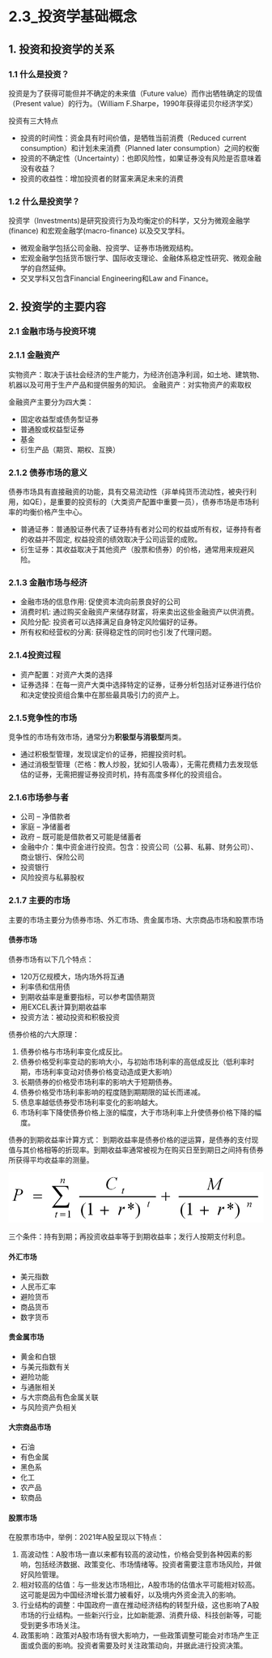 # 2.3_投资学基础概念

## 1. 投资和投资学的关系

###  1.1 什么是投资？

投资是为了获得可能但并不确定的未来值（Future value）而作出牺牲确定的现值（Present value）的行为。（William F.Sharpe，1990年获得诺贝尔经济学奖） 

投资有三大特点

- 投资的时间性：资金具有时间价值，是牺牲当前消费（Reduced current consumption）和计划未来消费（Planned later consumption）之间的权衡
- 投资的不确定性（Uncertainty）：也即风险性，如果证券没有风险是否意味着没有收益？ 
- 投资的收益性：增加投资者的财富来满足未来的消费

### 1.2 什么是投资学？

投资学（Investments)是研究投资行为及均衡定价的科学，又分为微观金融学(finance) 和宏观金融学(macro-finance) 以及交叉学科。

- 微观金融学包括公司金融、投资学、证券市场微观结构。
- 宏观金融学包括货币银行学、国际收支理论、金融体系稳定性研究、微观金融学的自然延伸。
- 交叉学科又包含Financial Engineering和Law and Finance。

## 2. 投资学的主要内容

### 2.1 金融市场与投资环境

### 2.1.1 金融资产

实物资产：取决于该社会经济的生产能力，为经济创造净利润，如土地、建筑物、机器以及可用于生产产品和提供服务的知识。
金融资产：对实物资产的索取权

金融资产主要分为四大类：

- 固定收益型或债务型证券
- 普通股或权益型证券
- 基金
- 衍生产品（期货、期权、互换）

### 2.1.2 债券市场的意义

债券市场具有直接融资的功能，具有交易流动性（非单纯货币流动性，被央行利用，如QE），是重要的投资标的（大类资产配置中重要一员），债券市场是市场利率的均衡价格产生中心。  

- 普通证券：普通股证券代表了证券持有者对公司的权益或所有权，证券持有者的收益并不固定, 权益投资的绩效取决于公司运营的成败。 
- 衍生证券：其收益取决于其他资产（股票和债券）的价格，通常用来规避风险。

### 2.1.3 金融市场与经济

- 金融市场的信息作用: 促使资本流向前景良好的公司
- 消费时机: 通过购买金融资产来储存财富，将来卖出这些金融资产以供消费。 
- 风险分配: 投资者可以选择满足自身特定风险偏好的证券。 
- 所有权和经营权的分离: 获得稳定性的同时也引发了代理问题。

### 2.1.4投资过程

- 资产配置：对资产大类的选择
- 证券选择：在每一资产大类中选择特定的证券，证券分析包括对证券进行估价和决定使投资组合集中在那些最具吸引力的资产上。

### 2.1.5竞争性的市场

竞争性的市场有效市场，通常分为**积极型与消极型**两类。 

- 通过积极型管理，发现误定价的证券，把握投资时机。 
- 通过消极型管理（芒格：教人炒股，犹如引人吸毒），无需花费精力去发现低估的证券，无需把握证券投资时机，持有高度多样化的投资组合。

### 2.1.6市场参与者

- 公司 – 净借款者
- 家庭 – 净储蓄者
- 政府 – 既可能是借款者又可能是储蓄者
- 金融中介：集中资金进行投资。包含：投资公司（公募、私募、财务公司）、商业银行、保险公司
- 投资银行
- 风险投资与私募股权

### 2.1.7 主要的市场

主要的市场主要分为债券市场、外汇市场、贵金属市场、大宗商品市场和股票市场

#### 债券市场

债券市场有以下几个特点：

- 120万亿规模大，场内场外将互通
- 利率债和信用债
- 到期收益率是重要指标，可以参考国债期货
- 用EXCEL表计算到期收益率
- 投资方法：被动投资和积极投资

债券价格的六大原理：

1. 债券价格与市场利率变化成反比。
2. 债券价格受利率变动的影响大小，与初始市场利率的高低成反比（低利率时期，市场利率变动对债券价格变动造成更大影响）
3. 长期债券的价格受市场利率的影响大于短期债券。 
4. 债券价格受市场利率影响的程度随到期期限的延长而递减。
5. 债息率越低债券受市场利率变化的影响越大。
6. 市场利率下降使债券价格上涨的幅度，大于市场利率上升使债券价格下降的幅度。

债券的到期收益率计算方式：
到期收益率是债券价格的逆运算，是债券的支付现值与其价格相等的折现率。到期收益率通常被视为在购买日至到期日之间持有债券所获得平均收益率的测量。

![img](ch02_2.3_01.png)

三个条件：持有到期；再投资收益率等于到期收益率；发行人按期支付利息。

#### 外汇市场

- 美元指数
- 人民币汇率
- 避险货币
- 商品货币
- 数字货币

#### 贵金属市场

- 黄金和白银
- 与美元指数有关
- 避险功能
- 与通胀相关
- 与大宗商品有色金属关联
- 与风险资产负相关

#### 大宗商品市场

- 石油
- 有色金属
- 黑色系
- 化工
- 农产品
- 软商品

#### 股票市场

在股票市场中，举例：2021年A股呈现以下特点：

1. 高波动性：A股市场一直以来都有较高的波动性，价格会受到各种因素的影响，包括经济数据、政策变化、市场情绪等。投资者需要注意市场风险，并做好风险管理。
2. 相对较高的估值：与一些发达市场相比，A股市场的估值水平可能相对较高。这可能是因为中国经济增长潜力被看好，以及境内外资金流入的影响。
3. 行业结构的调整：中国政府一直在推动经济结构的转型升级，这也影响了A股市场的行业结构。一些新兴行业，比如新能源、消费升级、科技创新等，可能受到更多市场关注。
4. 政策影响：政策对A股市场有很大影响力，一些政策调整可能会对市场产生正面或负面的影响。投资者需要及时关注政策动向，并据此进行投资决策。
